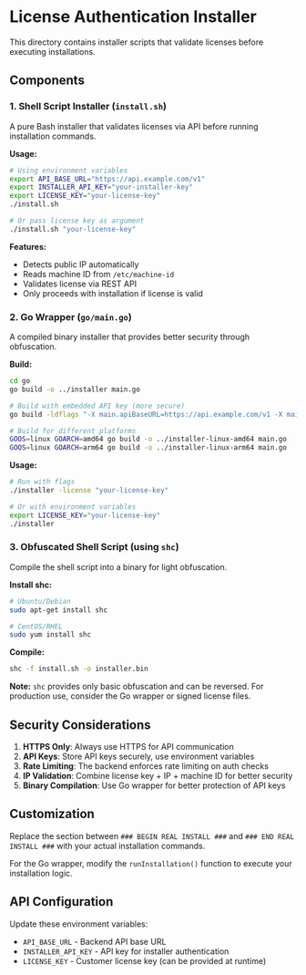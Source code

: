 # License Authentication Installer

This directory contains installer scripts that validate licenses before executing installations.

## Components

### 1. Shell Script Installer (`install.sh`)

A pure Bash installer that validates licenses via API before running installation commands.

**Usage:**
```bash
# Using environment variables
export API_BASE_URL="https://api.example.com/v1"
export INSTALLER_API_KEY="your-installer-key"
export LICENSE_KEY="your-license-key"
./install.sh

# Or pass license key as argument
./install.sh "your-license-key"
```

**Features:**
- Detects public IP automatically
- Reads machine ID from `/etc/machine-id`
- Validates license via REST API
- Only proceeds with installation if license is valid

### 2. Go Wrapper (`go/main.go`)

A compiled binary installer that provides better security through obfuscation.

**Build:**
```bash
cd go
go build -o ../installer main.go

# Build with embedded API key (more secure)
go build -ldflags "-X main.apiBaseURL=https://api.example.com/v1 -X main.installerAPIKey=your-key" -o ../installer main.go

# Build for different platforms
GOOS=linux GOARCH=amd64 go build -o ../installer-linux-amd64 main.go
GOOS=linux GOARCH=arm64 go build -o ../installer-linux-arm64 main.go
```

**Usage:**
```bash
# Run with flags
./installer -license "your-license-key"

# Or with environment variables
export LICENSE_KEY="your-license-key"
./installer
```

### 3. Obfuscated Shell Script (using `shc`)

Compile the shell script into a binary for light obfuscation.

**Install shc:**
```bash
# Ubuntu/Debian
sudo apt-get install shc

# CentOS/RHEL
sudo yum install shc
```

**Compile:**
```bash
shc -f install.sh -o installer.bin
```

**Note:** `shc` provides only basic obfuscation and can be reversed. For production use, consider the Go wrapper or signed license files.

## Security Considerations

1. **HTTPS Only**: Always use HTTPS for API communication
2. **API Keys**: Store API keys securely, use environment variables
3. **Rate Limiting**: The backend enforces rate limiting on auth checks
4. **IP Validation**: Combine license key + IP + machine ID for better security
5. **Binary Compilation**: Use Go wrapper for better protection of API keys

## Customization

Replace the section between `### BEGIN REAL INSTALL ###` and `### END REAL INSTALL ###` with your actual installation commands.

For the Go wrapper, modify the `runInstallation()` function to execute your installation logic.

## API Configuration

Update these environment variables:
- `API_BASE_URL` - Backend API base URL
- `INSTALLER_API_KEY` - API key for installer authentication
- `LICENSE_KEY` - Customer license key (can be provided at runtime)
